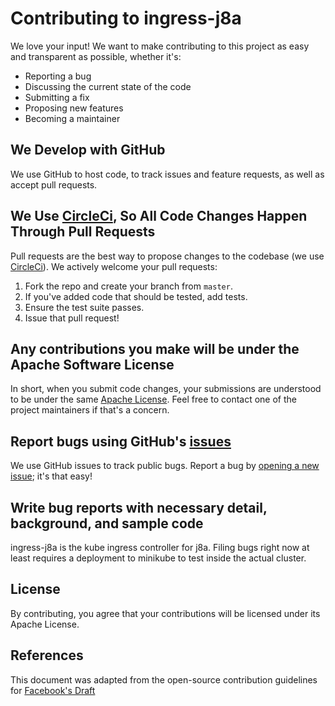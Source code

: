 # Contributing to ingress-j8a

We love your input! We want to make contributing to this project as easy and transparent as possible, whether it's:

- Reporting a bug
- Discussing the current state of the code
- Submitting a fix
- Proposing new features
- Becoming a maintainer

## We Develop with GitHub

We use GitHub to host code, to track issues and feature requests, as well as accept pull requests.

## We Use [CircleCi](https://circleci.com/gh/simonmittag/ingress-j8a), So All Code Changes Happen Through Pull Requests

Pull requests are the best way to propose changes to the codebase (we
use [CircleCi](https://circleci.com/gh/simonmittag/ingress-j8a)). We actively welcome your pull requests:

1. Fork the repo and create your branch from `master`.
2. If you've added code that should be tested, add tests.
3. Ensure the test suite passes.
4. Issue that pull request!

## Any contributions you make will be under the Apache Software License

In short, when you submit code changes, your submissions are understood to be under the
same [Apache License](https://github.com/simonmittag/j8a/blob/master/LICENSE). Feel free to contact one of the project
maintainers if that's a concern.

## Report bugs using GitHub's [issues](https://github.com/simonmittag/j8a/issues)

We use GitHub issues to track public bugs. Report a bug
by [opening a new issue](https://github.com/simonmittag/j8a/issues/new/choose); it's that easy!

## Write bug reports with necessary detail, background, and sample code

ingress-j8a is the kube ingress controller for j8a. Filing bugs right now at least requires
a deployment to minikube to test inside the actual cluster.

## License

By contributing, you agree that your contributions will be licensed under its Apache License.

## References

This document was adapted from the open-source contribution guidelines
for [Facebook's Draft](https://github.com/facebook/draft-js/blob/a9316a723f9e918afde44dea68b5f9f39b7d9b00/CONTRIBUTING.md)
